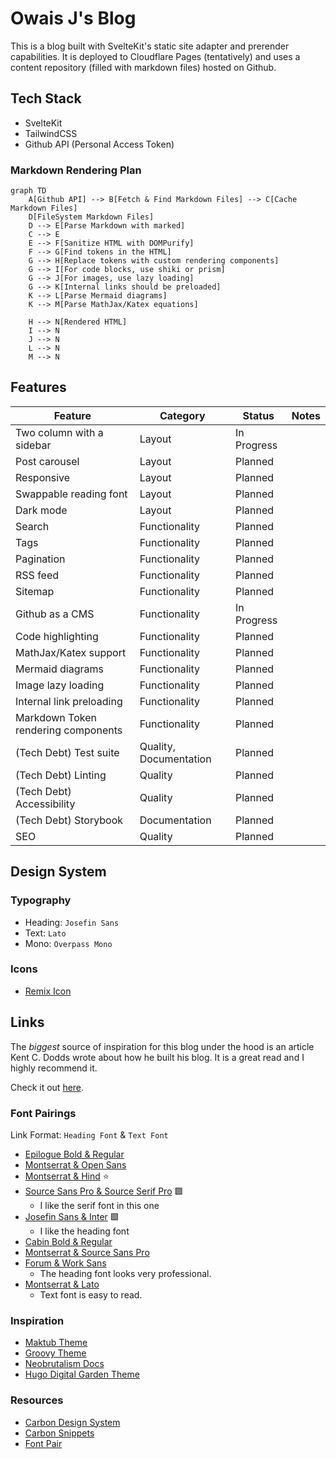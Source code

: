 # Owais J's Blog

This is a blog built with SvelteKit's static site adapter and prerender
capabilities. It is deployed to Cloudflare Pages (tentatively) and uses
a content repository (filled with markdown files) hosted on Github.

## Tech Stack

- SvelteKit
- TailwindCSS
- Github API (Personal Access Token)

### Markdown Rendering Plan

```mermaid
graph TD
    A[Github API] --> B[Fetch & Find Markdown Files] --> C[Cache Markdown Files]
    D[FileSystem Markdown Files]
    D --> E[Parse Markdown with marked]
    C --> E
    E --> F[Sanitize HTML with DOMPurify]
    F --> G[Find tokens in the HTML]
    G --> H[Replace tokens with custom rendering components]
    G --> I[For code blocks, use shiki or prism]
    G --> J[For images, use lazy loading]
    G --> K[Internal links should be preloaded]
    K --> L[Parse Mermaid diagrams]
    K --> M[Parse MathJax/Katex equations]

    H --> N[Rendered HTML]
    I --> N
    J --> N
    L --> N
    M --> N
```

## Features

| Feature                             | Category               | Status      | Notes |
| ----------------------------------- | ---------------------- | ----------- | ----- |
| Two column with a sidebar           | Layout                 | In Progress |       |
| Post carousel                       | Layout                 | Planned     |       |
| Responsive                          | Layout                 | Planned     |       |
| Swappable reading font              | Layout                 | Planned     |       |
| Dark mode                           | Layout                 | Planned     |       |
| Search                              | Functionality          | Planned     |       |
| Tags                                | Functionality          | Planned     |       |
| Pagination                          | Functionality          | Planned     |       |
| RSS feed                            | Functionality          | Planned     |       |
| Sitemap                             | Functionality          | Planned     |       |
| Github as a CMS                     | Functionality          | In Progress |       |
| Code highlighting                   | Functionality          | Planned     |       |
| MathJax/Katex support               | Functionality          | Planned     |       |
| Mermaid diagrams                    | Functionality          | Planned     |       |
| Image lazy loading                  | Functionality          | Planned     |       |
| Internal link preloading            | Functionality          | Planned     |       |
| Markdown Token rendering components | Functionality          | Planned     |       |
| (Tech Debt) Test suite              | Quality, Documentation | Planned     |       |
| (Tech Debt) Linting                 | Quality                | Planned     |       |
| (Tech Debt) Accessibility           | Quality                | Planned     |       |
| (Tech Debt) Storybook               | Documentation          | Planned     |       |
| SEO                                 | Quality                | Planned     |       |

## Design System

### Typography

- Heading: `Josefin Sans`
- Text: `Lato`
- Mono: `Overpass Mono`

### Icons

- [Remix Icon](https://remixicon.com/)

## Links

The _biggest_ source of inspiration for this blog under the hood is an article
Kent C. Dodds wrote about how he built his blog. It is a great read and I highly
recommend it.

Check it out [here](https://kentcdodds.com/blog/how-i-built-a-modern-website-in-2021).

### Font Pairings

Link Format: `Heading Font` & `Text Font`

- [Epilogue Bold & Regular](https://www.fontpair.co/pairings/epilogue-bold-regular)
- [Montserrat & Open Sans](https://www.fontpair.co/pairings/montserrat-open-sans)
- [Montserrat & Hind](https://www.fontpair.co/pairings/montserrat-hind) ⭐️
- [Source Sans Pro & Source Serif Pro](https://www.fontpair.co/pairings/source-sans-pro-source-serif-pro) 🟩
  - I like the serif font in this one
- [Josefin Sans & Inter](https://www.fontpair.co/pairings/josefin-sans-inter) 🟩
  - I like the heading font
- [Cabin Bold & Regular](https://www.fontpair.co/pairings/cabin-bold-cabin-regular)
- [Montserrat & Source Sans Pro](https://www.fontpair.co/pairings/montserrat-source-sans-pro)
- [Forum & Work Sans](https://www.fontpair.co/pairings/forum-work-sans)
  - The heading font looks very professional.
- [Montserrat & Lato](https://www.fontpair.co/pairings/montserrat-lato)
  - Text font is easy to read.

### Inspiration

- [Maktub Theme](https://themeforest.net/item/maktub-minimal-lightweight-blog-for-wordpress/38348402)
- [Groovy Theme](https://themeforest.net/item/groovy-modern-lightweight-blog-for-wordpress/42876785)
- [Neobrutalism Docs](https://www.neobrutalism.dev/docs/)
- [Hugo Digital Garden Theme](https://github.com/apvarun/digital-garden-hugo-theme)

### Resources

- [Carbon Design System](https://www.carbondesignsystem.com/)
- [Carbon Snippets](https://carbon.now.sh/)
- [Font Pair](https://www.fontpair.co/)
